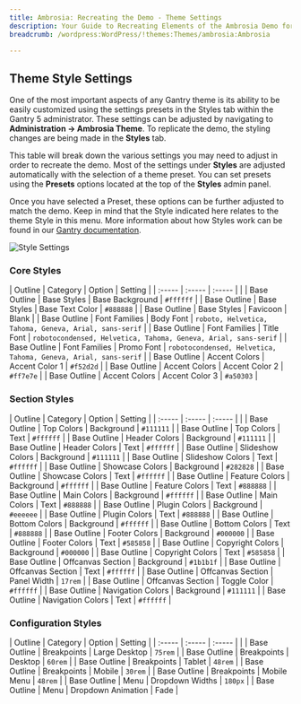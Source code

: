 ```yaml
---
title: Ambrosia: Recreating the Demo - Theme Settings
description: Your Guide to Recreating Elements of the Ambrosia Demo for WordPress
breadcrumb: /wordpress:WordPress/!themes:Themes/ambrosia:Ambrosia

---
```


Theme Style Settings
-----

One of the most important aspects of any Gantry theme is its ability to be easily customized using the settings presets in the Styles tab within the Gantry 5 administrator. These settings can be adjusted by navigating to **Administration -> Ambrosia Theme**. To replicate the demo, the styling changes are being made in the **Styles** tab.

This table will break down the various settings you may need to adjust in order to recreate the demo. Most of the settings under **Styles** are adjusted automatically with the selection of a theme preset. You can set presets using the **Presets** options located at the top of the **Styles** admin panel.

Once you have selected a Preset, these options can be further adjusted to match the demo. Keep in mind that the Style indicated here relates to the theme Style in this menu. More information about how Styles work can be found in our [Gantry documentation](http://docs.gantry.org/gantry5/configure/styles).

![Style Settings](assets/style_settings.jpeg)

### Core Styles

| Outline      | Category      | Option          | Setting                                                         |
| :-----       | :-----        | :-----          |                                                                 |
| Base Outline | Base Styles   | Base Background | `#ffffff`                                                       |
| Base Outline | Base Styles   | Base Text Color | `#888888`                                                       |
| Base Outline | Base Styles   | Favicoon        | Blank                                                           |
| Base Outline | Font Families | Body Font       | `roboto, Helvetica, Tahoma, Geneva, Arial, sans-serif`          |
| Base Outline | Font Families | Title Font      | `robotocondensed, Helvetica, Tahoma, Geneva, Arial, sans-serif` |
| Base Outline | Font Families | Promo Font      | `robotocondensed, Helvetica, Tahoma, Geneva, Arial, sans-serif` |
| Base Outline | Accent Colors | Accent Color 1  | `#f52d2d`                                                       |
| Base Outline | Accent Colors | Accent Color 2  | `#ff7e7e`                                                       |
| Base Outline | Accent Colors | Accent Color 3  | `#a50303`                                                       |

### Section Styles

| Outline      | Category          | Option       | Setting   |
| :-----       | :-----            | :-----       |           |
| Base Outline | Top Colors        | Background   | `#111111` |
| Base Outline | Top Colors        | Text         | `#ffffff` |
| Base Outline | Header Colors     | Background   | `#111111` |
| Base Outline | Header Colors     | Text         | `#ffffff` |
| Base Outline | Slideshow Colors  | Background   | `#111111` |
| Base Outline | Slideshow Colors  | Text         | `#ffffff` |
| Base Outline | Showcase Colors   | Background   | `#282828` |
| Base Outline | Showcase Colors   | Text         | `#ffffff` |
| Base Outline | Feature Colors    | Background   | `#ffffff` |
| Base Outline | Feature Colors    | Text         | `#888888` |
| Base Outline | Main Colors       | Background   | `#ffffff` |
| Base Outline | Main Colors       | Text         | `#888888` |
| Base Outline | Plugin Colors  | Background   | `#eeeeee` |
| Base Outline | Plugin Colors  | Text         | `#888888` |
| Base Outline | Bottom Colors     | Background   | `#ffffff` |
| Base Outline | Bottom Colors     | Text         | `#888888` |
| Base Outline | Footer Colors     | Background   | `#000000` |
| Base Outline | Footer Colors     | Text         | `#585858` |
| Base Outline | Copyright Colors  | Background   | `#000000` |
| Base Outline | Copyright Colors  | Text         | `#585858` |
| Base Outline | Offcanvas Section | Background   | `#1b1b1f` |
| Base Outline | Offcanvas Section | Text         | `#ffffff` |
| Base Outline | Offcanvas Section | Panel Width  | `17rem`   |
| Base Outline | Offcanvas Section | Toggle Color | `#ffffff` |
| Base Outline | Navigation Colors | Background   | `#111111` |
| Base Outline | Navigation Colors | Text         | `#ffffff` |

### Configuration Styles

| Outline      | Category    | Option             | Setting |
| :-----       | :-----      | :-----             |         |
| Base Outline | Breakpoints | Large Desktop      | `75rem` |
| Base Outline | Breakpoints | Desktop            | `60rem` |
| Base Outline | Breakpoints | Tablet             | `48rem` |
| Base Outline | Breakpoints | Mobile             | `30rem` |
| Base Outline | Breakpoints | Mobile Menu        | `48rem` |
| Base Outline | Menu        | Dropdown Widths    | `180px` |
| Base Outline | Menu        | Dropdown Animation | Fade    |
